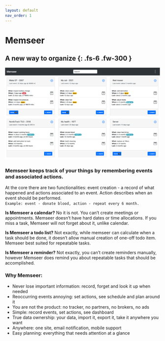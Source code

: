 ```yaml
---
layout: default
nav_order: 1
---
```


# Memseer

A new way to organize
{: .fs-6 .fw-300 }
---

![](assets/images/dashboard.png)

### Memseer keeps track of your things by remembering events and associated actions.

At the core there are two functionalities: event creation - a record of what happened and actions associated to an event. Action describes when an event should
be performed.\
`Example: event - donate blood, action - repeat every 6 month.`

**Is Memseer a calendar?** No it is not. You can’t create meetings or appointments. Memseer doesn’t have hard dates or time allocations. If you miss a task, Memseer
will not forget about it, unlike calendar.

**Is Memseer a todo list?** Not exactly, while memseer can calculate when a task should be done, it doesn’t allow manual creation of one-off todo item. Memseer best
suited for repeatable tasks.

**Is Memseer a reminder?** Not exactly, you can’t create reminders manually, however Memseer does remind you about repeatable tasks that should be accomplished.

### Why Memseer:
- Never lose important information: record, forget and look it up when needed
- Reoccurring events annoying: set actions, see schedule and plan around it
- You are not the product: no tracker, no partners, no brokers, no ads
- Simple: record events, set actions, see dashboard
- True data ownership: your data, import it, export it, take it anywhere you want
- Anywhere: one site, email notification, mobile support
- Easy planning: everything that needs attention at a glance
